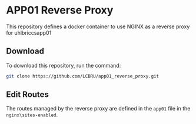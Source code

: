 # APP01 Reverse Proxy

This repository defines a docker container to use NGINX as a reverse proxy for uhlbriccsapp01

## Download

To download this repository, run the command:

```bash
git clone https://github.com/LCBRU/app01_reverse_proxy.git
```

## Edit Routes

The routes managed by the reverse proxy are defined in the `app01` file in the `nginx\sites-enabled`.
